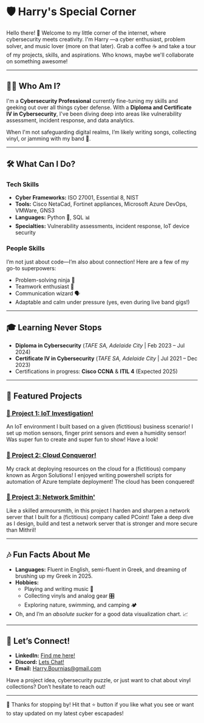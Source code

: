 # 🛡️ Harry's Special Corner

Hello there! 👋 Welcome to my little corner of the internet, where cybersecurity meets creativity.
I'm Harry —a cyber enthusiast, problem solver, and music lover (more on that later). Grab a coffee ☕ and take a tour of my projects, skills, and aspirations. Who knows, maybe we'll collaborate on something awesome!

---

## 👨‍💻 Who Am I?

I'm a **Cybersecurity Professional** currently fine-tuning my skills and geeking out over all things cyber defense. With a **Diploma and Certificate IV in Cybersecurity**, I've been diving deep into areas like vulnerability assessment, incident response, and data analytics. 

When I'm not safeguarding digital realms, I’m likely writing songs, collecting vinyl, or jamming with my band 🎸.

---

## 🛠️ What Can I Do?

### **Tech Skills**  
- **Cyber Frameworks:** ISO 27001, Essential 8, NIST  
- **Tools:** Cisco NetaCad, Fortinet appliances, Microsoft Azure DevOps, VMWare, GNS3  
- **Languages:** Python 🐍, SQL 📊  
- **Specialties:** Vulnerability assessments, incident response, IoT device security  

### **People Skills**  
I’m not just about code—I’m also about connection! Here are a few of my go-to superpowers:  
- Problem-solving ninja 🥷  
- Teamwork enthusiast 🤝  
- Communication wizard 🗣️  
- Adaptable and calm under pressure (yes, even during live band gigs!)  

---

## 🎓 Learning Never Stops

- **Diploma in Cybersecurity** (*TAFE SA, Adelaide City* | Feb 2023 – Jul 2024)  
- **Certificate IV in Cybersecurity** (*TAFE SA, Adelaide City* | Jul 2021 – Dec 2023)  
- Certifications in progress: **Cisco CCNA** & **ITIL 4** (Expected 2025)  

---

## 🌟 Featured Projects

### [🔗 Project 1: IoT Investigation!](https://github.com/HarryB191202/Implementing-business-solutions-using-IOT/blob/Harry's-Special-Corner/README.md)  
An IoT environment I built based on a given (fictitious) business scenario! I set up motion sensors, finger print sensors and even a humidity sensor! Was super fun to create and super fun to show! Have a look!

### [🔗 Project 2: Cloud Conqueror!](https://github.com/HarryB191202/Deploy-and-configure-Cloud-Resources-/blob/Harry's-Special-Corner/README.md) 
My crack at deploying resources on the cloud for a (fictitious) company known as Argon Solutions! I enjoyed writing powershell scripts for automation of Azure template deployment! The cloud has been conquered!

### [🔗 Project 3: Network Smithin'](https://github.com/HarryB191202/Design_Build_and_Test_Network_Servers/README.md)  
Like a skilled armoursmith, in this project I harden and sharpen a network server that I built for a (fictitious) company called PCoint! Take a deep dive as I design, build and test a network server that is stronger and more secure than Mithril!

---

## 🎶 Fun Facts About Me

- **Languages:** Fluent in English, semi-fluent in Greek, and dreaming of brushing up my Greek in 2025.
- **Hobbies:**  
  - Playing and writing music 🎼  
  - Collecting vinyls and analog gear 🎛️  
  - Exploring nature, swimming, and camping 🏕️  
- Oh, and I’m an *absolute sucker* for a good data visualization chart. 📈  

---

## 🤝 Let’s Connect!

- **LinkedIn:** [Find me here!](https://www.linkedin.com/in/harry-bournias-2727b8329)
- **Discord:** [Lets Chat!](https://discordapp.com/users/.harrybournias)
- **Email:** [Harry.Bournias@gmail.com](mailto:Harry.Bournias@gmail.com)


Have a project idea, cybersecurity puzzle, or just want to chat about vinyl collections? Don’t hesitate to reach out!

---

🌟 Thanks for stopping by! Hit that ⭐ button if you like what you see or want to stay updated on my latest cyber escapades!
